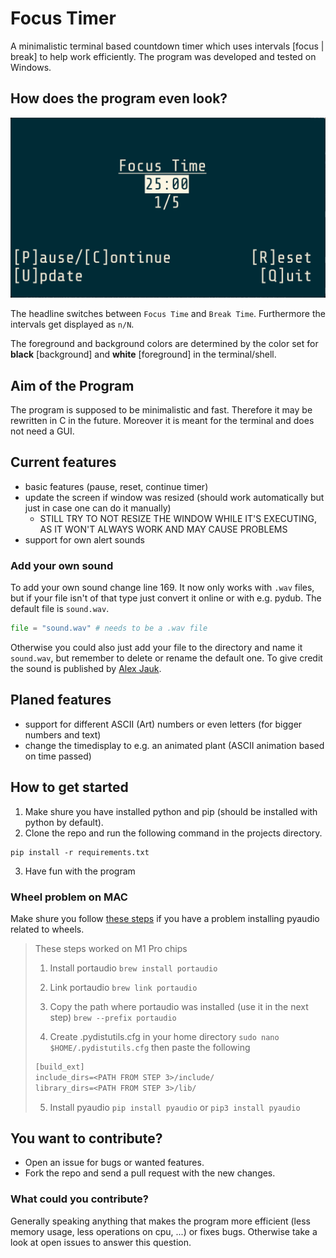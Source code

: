 # Focus Timer

A minimalistic terminal based countdown timer which uses intervals [focus | break] to help work efficiently. The program was developed and tested on Windows.

## How does the program even look?

![Program](assets/program.png)

The headline switches between `Focus Time` and `Break Time`. Furthermore the intervals get displayed as `n/N`.

The foreground and background colors are determined by the color set for **black** [background] and **white** [foreground] in the terminal/shell.

## Aim of the Program

The program is supposed to be minimalistic and fast. Therefore it may be rewritten in C in the future. Moreover it is meant for the terminal and does not need a GUI.

## Current features

- basic features (pause, reset, continue timer)
- update the screen if window was resized (should work automatically but just in case one can do it manually)
    - STILL TRY TO NOT RESIZE THE WINDOW WHILE IT'S EXECUTING, AS IT WON'T ALWAYS WORK AND MAY CAUSE PROBLEMS
- support for own alert sounds

### Add your own sound

To add your own sound change line 169. It now only works with `.wav` files, but if your file isn't of that type just convert it online or with e.g. pydub. The default file is `sound.wav`.
```python
file = "sound.wav" # needs to be a .wav file
```
Otherwise you could also just add your file to the directory and name it `sound.wav`, but remember to delete or rename the default one. To give credit the sound is published by [Alex Jauk](https://pixabay.com/de/users/alex_jauk-16800354/).

## Planed features

- support for different ASCII (Art) numbers or even letters (for bigger numbers and text)
- change the timedisplay to e.g. an animated plant (ASCII animation based on time passed)

## How to get started

1. Make shure you have installed python and pip (should be installed with python by default).
1. Clone the repo and run the following command in the projects directory.

```pwsh
pip install -r requirements.txt
```

3. Have fun with the program

### Wheel problem on MAC

Make shure you follow [these steps](https://stackoverflow.com/questions/73268630/error-could-not-build-wheels-for-pyaudio-which-is-required-to-install-pyprojec) if you have a problem installing pyaudio related to wheels.

> These steps worked on M1 Pro chips
>
> 1. Install portaudio
> `brew install portaudio`
>
> 2. Link portaudio
> `brew link portaudio`
>
> 3. Copy the path where portaudio was installed (use it in the next step)
> `brew --prefix portaudio`
>
> 4. Create .pydistutils.cfg in your home directory
> `sudo nano $HOME/.pydistutils.cfg`
> then paste the following
>
> ```txt
> [build_ext]
> include_dirs=<PATH FROM STEP 3>/include/
> library_dirs=<PATH FROM STEP 3>/lib/
> ```
>
> 5. Install pyaudio
> `pip install pyaudio` or `pip3 install pyaudio`

## You want to contribute?

- Open an issue for bugs or wanted features.
- Fork the repo and send a pull request with the new changes.

### What could you contribute?

Generally speaking anything that makes the program more efficient (less memory usage, less operations on cpu, ...) or fixes bugs.
Otherwise take a look at open issues to answer this question.
